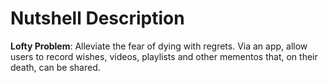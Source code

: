 # Nutshell Description
**Lofty Problem**: Alleviate the fear of dying with regrets. Via an app, allow users to record wishes, videos, playlists and other mementos that, on their death, can be shared. 
